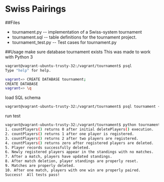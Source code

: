 # Swiss Pairings

##Files
* tournament.py -- implementation of a Swiss-system tournament
* tournament.sql -- table definitions for the tournament project.
* tournament_test.py -- Test cases for tournament.py

##Usage
make sure database tournament exists
This was made to work with Python 3
```bash
vagrant@vagrant-ubuntu-trusty-32:/vagrant/tournament$ psql
Type "help" for help.

vagrant=> CREATE DATABASE tournament;
CREATE DATABASE
vagrant=> \q
```
load SQL schema
```bash
vagrant@vagrant-ubuntu-trusty-32:/vagrant/tournament$ psql tournament < tournament.sql
```
run test
```bash
vagrant@vagrant-ubuntu-trusty-32:/vagrant/tournament$ python tournament_test.py
1. countPlayers() returns 0 after initial deletePlayers() execution.
2. countPlayers() returns 1 after one player is registered.
3. countPlayers() returns 2 after two players are registered.
4. countPlayers() returns zero after registered players are deleted.
5. Player records successfully deleted.
6. Newly registered players appear in the standings with no matches.
7. After a match, players have updated standings.
8. After match deletion, player standings are properly reset.
9. Matches are properly deleted.
10. After one match, players with one win are properly paired.
Success!  All tests pass!
```